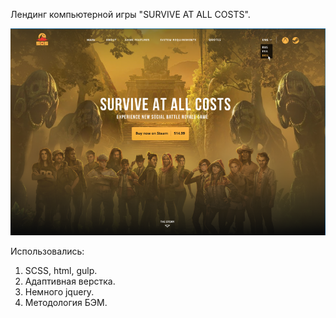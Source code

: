 Лендинг компьютерной игры "SURVIVE AT ALL COSTS".

![SOS](https://github.com/jullinny/sos/blob/main/images/dist/sos.PNG)

Использовались:
1. SCSS, html, gulp.
2. Адаптивная верстка.
3. Немного jquery.
4. Методология БЭМ.
